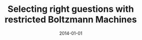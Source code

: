 ---
# Documentation: https://wowchemy.com/docs/managing-content/

title: Selecting right guestions with restricted Boltzmann Machines
subtitle: ''
summary: ''
authors:
- zieba
- Jakub M. Tomczak
- Krzysztof Brzostowski
tags: []
categories: []
date: '2014-01-01'
lastmod: 2022-10-07T05:50:39Z
featured: false
draft: false

# Featured image
# To use, add an image named `featured.jpg/png` to your page's folder.
# Focal points: Smart, Center, TopLeft, Top, TopRight, Left, Right, BottomLeft, Bottom, BottomRight.
image:
  caption: ''
  focal_point: ''
  preview_only: false

# Projects (optional).
#   Associate this post with one or more of your projects.
#   Simply enter your project's folder or file name without extension.
#   E.g. `projects = ["internal-project"]` references `content/project/deep-learning/index.md`.
#   Otherwise, set `projects = []`.
projects: []
publishDate: '2022-10-07T05:50:37.841091Z'
publication_types:
- '1'
abstract: ''
publication: '*Progress in systems engineering : proceedings of the Twenty-Third International
  Conference on Systems Engineering*'
doi: 10.1007/978-3-319-08422-0_34
---